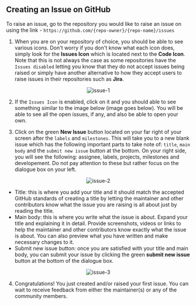 ## Creating an Issue on GitHub

To raise an issue, go to the repository you would like to raise an issue on using the link - `https://github.com/{repo-owner}/{repo-name}/issues`

1. When you are on your repository of choice, you should be able to see various icons. Don't worry if you don't know what each icon does, simply look for the **Issues Icon** which is located next to the **Code Icon**. Note that this is not always the case as some repositories have the `Issues disabled` letting you know that they do not accept issues being raised or simply have another alternative to how they accept users to raise issues in their repositories such as **Jira**. 

<div align="center">
  
  ![issue-1](https://user-images.githubusercontent.com/74776297/170885953-c59f21bc-61a2-4000-9fcc-bdd350daa3d1.png)

</div>


2. If the `Issues Icon` is enabled, click on it and you should able to see something similar to the image below (image goes below). You will be able to see all the open issues, if any, and also be able to open your own.

3. Click on the green **New Issue** button located on your far right of your screen after the `labels` and `milestones`. This will take you to a new blank issue which has the following important parts to take note of: `title`, `main body` and the `submit new issue` button at the bottom. On your right side, you will see the following: assignee, labels, projects, milestones and developement. Do not pay attention to these but rather focus on the dialogue box on your left.

<div align='center'>
  
  ![issue-2](https://user-images.githubusercontent.com/74776297/170885981-295bb520-4aa2-41ba-aff9-6b5a4e9cdfc2.png)
  
</div>

  + Title: this is where you add your title and it should match the accepted GitHub standards of creating a title by letting the maintainer and other contributors know what the issue you are raising is all about just by reading the title.
  + Main body: this is where you write what the issue is about. Expand your title and explaining it in detail. Provide screenshots, videos or links to help the maintainer and other contributors know exactly what the issue is about. You can also preview what you have written and make necessary changes to it. 
  + Submit new issue button: once you are satisfied with your title and main body, you can submit your issue by clicking the green **submit new issue** button at the bottom of the dialogue box.
  
<div align='center'>
  
   ![issue-3](https://user-images.githubusercontent.com/74776297/170885991-da72f328-8482-45c6-a59c-b04f7e6a2c12.png)
  
</div>

4. Congratulations! You just created and/or raised your first issue. You can wait to receive feedback from either the maintainer(s) or any of the community members.

